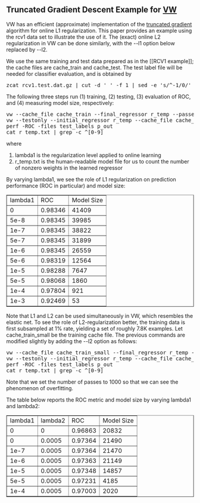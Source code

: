 <h2>Truncated Gradient Descent Example for <a href="http://hunch.net/~vw/">VW</a></h2>

VW has an efficient (approximate) implementation of the <a href="http://jmlr.csail.mit.edu/papers/v10/chen09a.html">truncated gradient</a> algorithm for online L1 regularization.  This paper provides an example using the rcv1 data set to illustrate the use of it.  The (exact) online L2 regularization in VW can be done similarly, with the --l1 option below replaced by --l2.

We use the same training and test data prepared as in the [[RCV1 example]]; the cache files are cache_train and cache_test.  The test label file will be needed for classifier evaluation, and is obtained by
<pre>
zcat rcv1.test.dat.gz | cut -d ' ' -f 1 | sed -e 's/^-1/0/' > test_labels
</pre>

The following three steps run (1) training, (2) testing, (3) evaluation of ROC, and (4) measuring model size, respectively:
<pre>
vw --cache_file cache_train --final_regressor r_temp --passes 3 --readable_model r_temp.txt --l1 lambda1
vw --testonly --initial_regressor r_temp --cache_file cache_test --predictions p_out
perf -ROC -files test_labels p_out
cat r_temp.txt | grep -c ^[0-9]
</pre>
where
<ol>
<li>lambda1 is the regularization level applied to online learning</li>
<li>r_temp.txt is the human-readable model file for us to count the number of nonzero weights in the learned regressor</li>
</ol>

By varying lambda1, we see the role of L1 regularization on prediction performance (ROC in particular) and model size:
<table border=1>
<tr><td>lambda1</td><td>ROC</td><td>Model Size</td></tr>
<tr><td>0</td><td>0.98346</td><td>41409</td></tr>
<tr><td>5e-8</td><td>0.98345</td><td>39985</td></tr>
<tr><td>1e-7</td><td>0.98345</td><td>38822</td></tr>
<tr><td>5e-7</td><td>0.98345</td><td>31899</td></tr>
<tr><td>1e-6</td><td>0.98345</td><td>26559</td></tr>
<tr><td>5e-6</td><td>0.98319</td><td>12564</td></tr>
<tr><td>1e-5</td><td>0.98288</td><td>7647</td></tr>
<tr><td>5e-5</td><td>0.98068</td><td>1860</td></tr>
<tr><td>1e-4</td><td>0.97804</td><td>921</td></tr>
<tr><td>1e-3</td><td>0.92469</td><td>53</td></tr>
</table>

Note that L1 and L2 can be used simultaneously in VW, which resembles the elastic net.  To see the role of L2-regularization better, the training data is first subsampled at 1% rate, yielding a set of roughly 7.8K examples.  Let cache_train_small be the training cache file.  The previous commands are modified slightly by adding the --l2 option as follows:
<pre>
vw --cache_file cache_train_small --final_regressor r_temp --passes 1000 --readable_model r_temp.txt --l1 lambda1 --l2 lambda2
vw --testonly --initial_regressor r_temp --cache_file cache_test --predictions p_out
perf -ROC -files test_labels p_out
cat r_temp.txt | grep -c ^[0-9]
</pre>
Note that we set the number of passes to 1000 so that we can see the phenomenon of overfitting.

The table below reports the ROC metric and model size by varying lambda1 and lambda2:
<table border=1>
<tr><td>lambda1</td><td>lambda2</td><td>ROC</td><td>Model Size</td></tr>
<tr><td>0</td><td>0</td><td>0.96863</td><td>20832</td></tr>
<tr><td>0</td><td>0.0005</td><td>0.97364</td><td>21490</td></tr>
<tr><td>1e-7</td><td>0.0005</td><td>0.97364</td><td>21470</td></tr>
<tr><td>1e-6</td><td>0.0005</td><td>0.97363</td><td>21149</td></tr>
<tr><td>1e-5</td><td>0.0005</td><td>0.97348</td><td>14857</td></tr>
<tr><td>5e-5</td><td>0.0005</td><td>0.97231</td><td>4185</td></tr>
<tr><td>1e-4</td><td>0.0005</td><td>0.97003</td><td>2020</td></tr>
</table>



